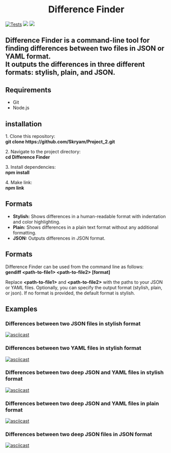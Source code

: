 <head>

<h1 align='center'>Difference Finder</h1>

[![Tests](https://github.com/Skryam/Project_2/actions/workflows/main.yml/badge.svg)](https://github.com/Skryam/Project_2/actions/workflows/main.yml)
<a href="https://codeclimate.com/github/Skryam/Project_2/maintainability"><img src="https://api.codeclimate.com/v1/badges/81607be88b0d0eedcf2a/maintainability" /></a>
<a href="https://codeclimate.com/github/Skryam/Project_2/test_coverage"><img src="https://api.codeclimate.com/v1/badges/81607be88b0d0eedcf2a/test_coverage" /></a>

<h2 align="left">Difference Finder is a command-line tool for finding differences between two files in JSON or YAML format.<br>It outputs the differences in three different formats: stylish, plain, and JSON.</h2>
</head>
<body>
 <h2 aling="left">Requirements</h2>
   <ul>
     <li>Git</li>
     <li>Node.js</li>
   </ul>

   <h2 aling="left">installation</h2>
<p>1. Clone this repository:<br><strong>git clone https://github.com/Skryam/Project_2.git</strong></p>
<p>2. Navigate to the project directory:<br><strong>cd Difference Finder</strong></p>
<p>3. Install dependencies:<br><strong>npm install</strong></p>
<p>4. Make link:<br><strong>npm link</strong></p>

<h2 aling="left">Formats</h2>
<ul>
     <li><strong>Stylish:</strong> Shows differences in a human-readable format with indentation and color highlighting.
</li>
     <li><strong>Plain:</strong> Shows differences in a plain text format without any additional formatting.</li>
     <li><strong>JSON:</strong> Outputs differences in JSON format.</li>
   </ul>

<h2 aling="left">Formats</h2>
<p>Difference Finder can be used from the command line as follows:<br><strong>gendiff &ltpath-to-file1&gt &ltpath-to-file2&gt [format]</strong></p>
<p>Replace <strong>&ltpath-to-file1&gt</strong> and <strong>&ltpath-to-file2&gt</strong> with the paths to your JSON or YAML files. Optionally, you can specify the output format (stylish, plain, or json). If no format is provided, the default format is stylish.

<h2 aling="left">Examples</h2>

<h3>Differences between two JSON files in stylish format</h3>

[![asciicast](https://asciinema.org/a/4tc2JhHjnMylwXMqMUHW0jKjp.svg)](https://asciinema.org/a/4tc2JhHjnMylwXMqMUHW0jKjp)

<h3>Differences between two YAML files in stylish format</h3>

[![asciicast](https://asciinema.org/a/xwB0JuE2RpCiFAzyzoOv8rlUU.svg)](https://asciinema.org/a/xwB0JuE2RpCiFAzyzoOv8rlUU)

<h3>Differences between two deep JSON and YAML files in stylish format</h3>

[![asciicast](https://asciinema.org/a/zVAEGnze6rqLlsrAY4UwxphzK.svg)](https://asciinema.org/a/zVAEGnze6rqLlsrAY4UwxphzK)

<h3>Differences between two deep JSON and YAML files in plain format</h3>

[![asciicast](https://asciinema.org/a/bm9lLwznyAqkx0EPQvubgxPnv.svg)](https://asciinema.org/a/bm9lLwznyAqkx0EPQvubgxPnv)

<h3>Differences between two deep JSON files in JSON format</h3>

[![asciicast](https://asciinema.org/a/kppyZjhbLebVkFu0SGwlAW1Sn.svg)](https://asciinema.org/a/kppyZjhbLebVkFu0SGwlAW1Sn)